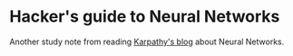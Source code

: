 # Hacker's guide to Neural Networks

Another study note from reading [Karpathy's blog](http://karpathy.github.io/neuralnets/) about Neural Networks.

